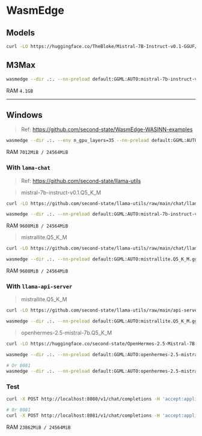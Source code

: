 # WasmEdge

## Models

```bash
curl -LO https://huggingface.co/TheBloke/Mistral-7B-Instruct-v0.1-GGUF/resolve/main/mistral-7b-instruct-v0.1.Q5_K_M.gguf
```

## M3Max

```bash
wasmedge --dir .:. --nn-preload default:GGML:AUTO:mistral-7b-instruct-v0.1.Q5_K_M.gguf llama-api-server.wasm -p chatml -r '<|im_end|>' -s 0.0.0.0:8081
```

RAM `4.1GB`

---

## Windows

> Ref: https://github.com/second-state/WasmEdge-WASINN-examples

```bash
wasmedge --dir .:. --env n_gpu_layers=35 --nn-preload default:GGML:AUTO:mistral-7b-instruct-v0.1.Q5_K_M.gguf wasmedge-ggml-llama-interactive.wasm default
```

RAM `7012MiB / 24564MiB`

### With `lama-chat`

> Ref: https://github.com/second-state/llama-utils

> mistral-7b-instruct-v0.1.Q5_K_M

```bash
curl -LO https://github.com/second-state/llama-utils/raw/main/chat/llama-chat.wasm

wasmedge --dir .:. --nn-preload default:GGML:AUTO:mistral-7b-instruct-v0.1.Q5_K_M.gguf llama-chat.wasm -p mistral-instruct-v0.1 -r '</s>'
```

RAM `9608MiB / 24564MiB`

> mistrallite.Q5_K_M

```bash
curl -LO https://github.com/second-state/llama-utils/raw/main/chat/llama-chat.wasm

wasmedge --dir .:. --nn-preload default:GGML:AUTO:mistrallite.Q5_K_M.gguf llama-chat.wasm -p mistrallite -r '</s>'
```

RAM `9608MiB / 24564MiB`

### With `llama-api-server`

> mistrallite.Q5_K_M

```bash
curl -LO https://github.com/second-state/llama-utils/raw/main/api-server/llama-api-server.wasm

wasmedge --dir .:. --nn-preload default:GGML:AUTO:mistrallite.Q5_K_M.gguf llama-api-server.wasm -p mistrallite -r '</s>'
```

> openhermes-2.5-mistral-7b.Q5_K_M

```bash
curl -LO https://huggingface.co/second-state/OpenHermes-2.5-Mistral-7B-GGUF/resolve/main/openhermes-2.5-mistral-7b.Q5_K_M.gguf

wasmedge --dir .:. --nn-preload default:GGML:AUTO:openhermes-2.5-mistral-7b.Q5_K_M.gguf llama-api-server.wasm -p chatml -r '<|im_end|>'

# Or 8081
wasmedge --dir .:. --nn-preload default:GGML:AUTO:openhermes-2.5-mistral-7b.Q5_K_M.gguf llama-api-server.wasm -p chatml -r '<|im_end|>' -s 0.0.0.0:8081
```

### Test

```bash
curl -X POST http://localhost:8080/v1/chat/completions -H 'accept:application/json' -H 'Content-Type: application/json' -d '{"messages":[{"role":"system", "content": "You are a helpful assistant."}, {"role":"user", "content": "Write helloworld code in Rust"}], "model":"MistralLite-7B"}'

# Or 8081
curl -X POST http://localhost:8081/v1/chat/completions -H 'accept:application/json' -H 'Content-Type: application/json' -d '{"messages":[{"role":"system", "content": "You are a helpful assistant."}, {"role":"user", "content": "Write helloworld code in Rust"}], "model":"openhermes-2.5-mistral-7b.Q5_K_M"}'
```

RAM `23862MiB / 24564MiB`
